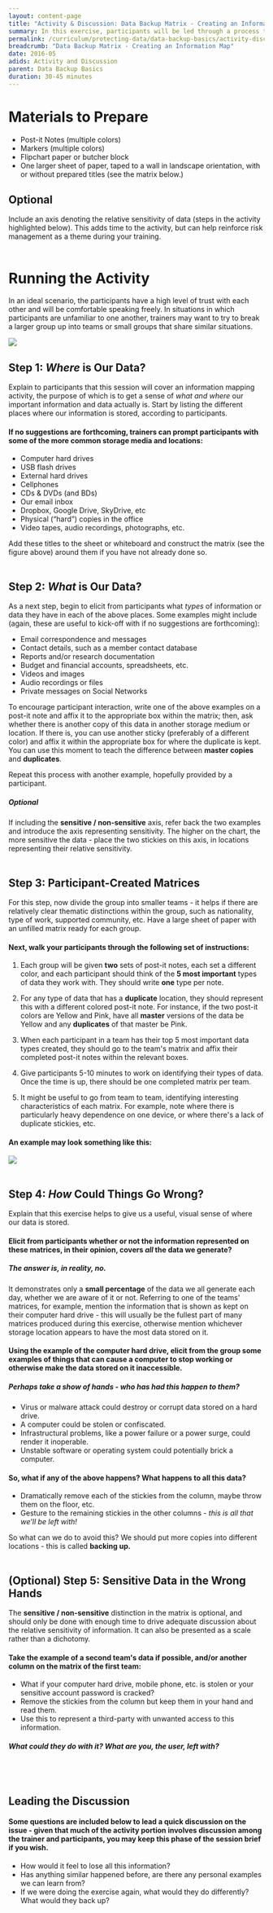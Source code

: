 ```yaml
---
layout: content-page
title: "Activity & Discussion: Data Backup Matrix - Creating an Information Map"
summary: In this exercise, participants will be led through a process to think critically about the different kinds of data they store, where such data is stored, and what the potential impact of losing control of such data might be. The depth of discussion in this exercise will vary depending on group dynamics.
permalink: /curriculum/protecting-data/data-backup-basics/activity-discussion/data-backup-matrix-creating-information-map/
breadcrumb: "Data Backup Matrix - Creating an Information Map"
date: 2016-05
adids: Activity and Discussion
parent: Data Backup Basics
duration: 30-45 minutes
---
```

# Materials to Prepare
- Post-it Notes (multiple colors)
- Markers (multiple colors)
- Flipchart paper or butcher block
- One larger sheet of paper, taped to a wall in landscape orientation, with or without prepared titles (see the matrix below.) 

## Optional
Include an axis denoting the relative sensitivity of data (steps in the activity highlighted below). This adds time to the activity, but can help reinforce risk management as a theme during your training.
<br><br>

# Running the Activity
In an ideal scenario, the participants have a high level of trust with each other and will be comfortable speaking freely. In situations in which participants are unfamiliar to one another, trainers may want to try to break a larger group up into teams or small groups that share similar situations.

<img src="level-up/assets/images/AD-information-map.PNG">

## Step 1: *Where* is Our Data?
Explain to participants that this session will cover an information mapping activity, the purpose of which is to get a sense of *what and where* our important information and data actually is. Start by listing the different places where our information is stored, according to participants.

#### If no suggestions are forthcoming, trainers can prompt participants with some of the more common storage media and locations:

- Computer hard drives
- USB flash drives
- External hard drives
- Cellphones
- CDs & DVDs (and BDs)
- Our email inbox
- Dropbox, Google Drive, SkyDrive, etc
- Physical (“hard”) copies in the office
- Video tapes, audio recordings, photographs, etc.

Add these titles to the sheet or whiteboard and construct the matrix (see the figure above) around them if you have not already done so.
<br><br>

## Step 2: *What* is Our Data?
As a next step, begin to elicit from participants what *types* of information or data they have in each of the above places. Some examples might include (again, these are useful to kick-off with if no suggestions are forthcoming):

- Email correspondence and messages
- Contact details, such as a member contact database
- Reports and/or research documentation
- Budget and financial accounts, spreadsheets, etc.
- Videos and images
- Audio recordings or files
- Private messages on Social Networks

To encourage participant interaction, write one of the above examples on a post-it note and affix it to the appropriate box within the matrix; then, ask whether there is another copy of this data in another storage medium or location. If there is, you can use another sticky (preferably of a different color) and affix it within the appropriate box for where the duplicate is kept. You can use this moment to teach the difference between **master copies** and **duplicates**.

Repeat this process with another example, hopefully provided by a participant.

##### *Optional*
If including the **sensitive / non-sensitive** axis, refer back the two examples and introduce the axis representing sensitivity. The higher on the chart, the more sensitive the data - place the two stickies on this axis, in locations representing their relative sensitivity.
<br><br>

## Step 3: Participant-Created Matrices
For this step, now divide the group into smaller teams - it helps if there are relatively clear thematic distinctions within the group, such as nationality, type of work, supported community, etc. Have a large sheet of paper with an unfilled matrix ready for each group.

#### Next, walk your participants through the following set of instructions:

1. Each group will be given **two** sets of post-it notes, each set a different color, and each participant should think of the **5 most important** types of data they work with. They should write **one** type per note.

2. For any type of data that has a **duplicate** location, they should represent this with a different colored post-it note. For instance, if the two post-it colors are Yellow and Pink, have all **master** versions of the data be Yellow and any **duplicates** of that master be Pink.

3. When each participant in a team has their top 5 most important data types created, they should go to the team's matrix and affix their completed post-it notes within the relevant boxes.

4. Give participants 5-10 minutes to work on identifying their types of data. Once the time is up, there should be one completed matrix per team. 

5. It might be useful to go from team to team, identifying interesting characteristics of each matrix. For example, note where there is particularly heavy dependence on one device, or where there's a lack of duplicate stickies, etc.

#### An example may look something like this:
<img src="level-up/assets/images/I-backup-matrix-example.png">
<br><br>

## Step 4: *How* Could Things Go Wrong?
Explain that this exercise helps to give us a useful, visual sense of where our data is stored. 

#### Elicit from participants whether or not the information represented on these matrices, in their opinion, covers *all* the data we generate? 

##### The answer is, in reality, *no*.
It demonstrates only a **small percentage** of the data we all generate each day, whether we are aware of it or not. 
Referring to one of the teams' matrices, for example, mention the information that is shown as kept on their computer hard drive - this will usually be the fullest part of many matrices produced during this exercise, otherwise mention whichever storage location appears to have the most data stored on it.

#### Using the example of the computer hard drive, elicit from the group some examples of things that can cause a computer to stop working or otherwise make the data stored on it inaccessible. 

##### Perhaps take a show of hands - who has had this happen to *them?*
- Virus or malware attack could destroy or corrupt data stored on a hard drive.
- A computer could be stolen or confiscated.
- Infrastructural problems, like a power failure or a power surge, could render it inoperable.
- Unstable software or operating system could potentially brick a computer.

#### So, what if any of the above happens? What happens to all this data?
- Dramatically remove each of the stickies from the column, maybe throw them on the floor, etc.
- Gesture to the remaining stickies in the other columns - *this is all that we'll be left with!*

So what can we do to avoid this? We should put more copies into different locations - this is called **backing up.**
<br><br>

## (Optional) Step 5: Sensitive Data in the Wrong Hands
The **sensitive / non-sensitive** distinction in the matrix is optional, and should only be done with enough time to drive adequate discussion about the relative sensitivity of information. It can also be presented as a scale rather than a dichotomy.

#### Take the example of a second team's data if possible, and/or another column on the matrix of the first team:
- What if your computer hard drive, mobile phone, etc. is stolen or your sensitive account password is cracked?
- Remove the stickies from the column but keep them in your hand and read them. 
- Use this to represent a third-party with unwanted access to this information.

##### What could they do with it? What are you, the user, left with?
<br><br>

## Leading the Discussion

#### Some questions are included below to lead a quick discussion on the issue - given that much of the activity portion involves discussion among the trainer and participants, you may keep this phase of the session brief if you wish.
- How would it feel to lose all this information?
- Has anything similar happened before, are there any personal examples we can learn from?
- If we were doing the exercise again, what would they do differently? What would they back up?
<br><br>

